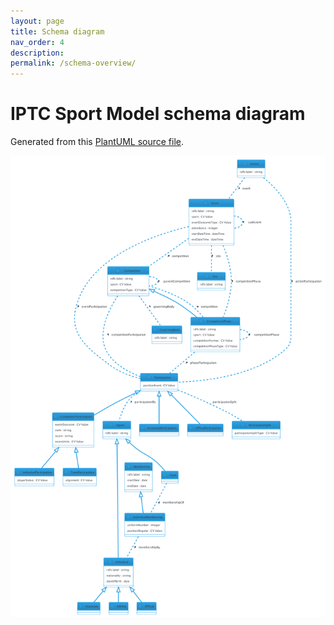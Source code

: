 ```yaml
---
layout: page
title: Schema diagram
nav_order: 4
description: 
permalink: /schema-overview/
---
```

# IPTC Sport Model schema diagram

Generated from this [PlantUML source file](diagrams/iptc-sport-model.uml).

![IPTC Sport Model class diagram](diagrams/iptc-sport-model.png)
